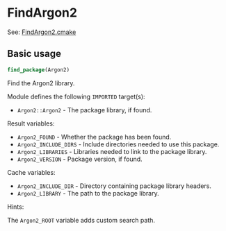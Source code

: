 # FindArgon2

See: [FindArgon2.cmake](https://github.com/petk/php-build-system/blob/master/cmake/cmake/modules/FindArgon2.cmake)

## Basic usage

```cmake
find_package(Argon2)
```

Find the Argon2 library.

Module defines the following `IMPORTED` target(s):

* `Argon2::Argon2` - The package library, if found.

Result variables:

* `Argon2_FOUND` - Whether the package has been found.
* `Argon2_INCLUDE_DIRS` - Include directories needed to use this package.
* `Argon2_LIBRARIES` - Libraries needed to link to the package library.
* `Argon2_VERSION` - Package version, if found.

Cache variables:

* `Argon2_INCLUDE_DIR` - Directory containing package library headers.
* `Argon2_LIBRARY` - The path to the package library.

Hints:

The `Argon2_ROOT` variable adds custom search path.
